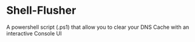 # Shell-Flusher
A powershell script (.ps1) that allow you to clear your DNS Cache with an interactive Console UI
